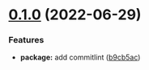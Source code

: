 # [0.1.0](https://github.com/LOUSANPANG/practice-advancedgit/compare/v1.0.0...v0.1.0) (2022-06-29)


### Features

* **package:** add commitlint ([b9cb5ac](https://github.com/LOUSANPANG/practice-advancedgit/commit/b9cb5aca249fbdf4e599eb8d4e1ee6ff51d26215))



